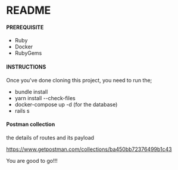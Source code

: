 # README


#### PREREQUISITE

* Ruby
* Docker
* RubyGems 


#### INSTRUCTIONS

Once you've done cloning this project, you need to run the;

* bundle install
* yarn install --check-files 
* docker-compose up -d (for the database)
* rails s

#### Postman collection

the details of routes and its payload

https://www.getpostman.com/collections/ba450bb72376499b1c43


You are good to go!!!